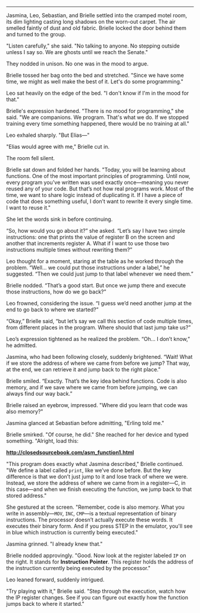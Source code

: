 

---


Jasmina, Leo, Sebastian, and Brielle settled into the cramped motel room, its dim lighting casting long shadows on the worn-out carpet. The air smelled faintly of dust and old fabric. Brielle locked the door behind them and turned to the group.  

"Listen carefully," she said. "No talking to anyone. No stepping outside unless I say so. We are ghosts until we reach the Senate."  

They nodded in unison. No one was in the mood to argue.  

Brielle tossed her bag onto the bed and stretched. "Since we have some time, we might as well make the best of it. Let's do some programming."  

Leo sat heavily on the edge of the bed. "I don't know if I'm in the mood for that."  

Brielle's expression hardened. "There is no mood for programming," she said. "We are companions. We program. That's what we do. If we stopped training every time something happened, there would be no training at all."  

Leo exhaled sharply. "But Elias—"  

"Elias would agree with me," Brielle cut in.  

The room fell silent.  

Brielle sat down and folded her hands. "Today, you will be learning about functions. One of the most important principles of programming. Until now, every program you've written was used exactly once—meaning you never reused any of your code. But that’s not how real programs work. Most of the time, we want to share logic instead of duplicating it. If I have a piece of code that does something useful, I don’t want to rewrite it every single time. I want to reuse it."  

She let the words sink in before continuing.  

“So, how would you go about it?” she asked. “Let’s say I have two simple instructions: one that prints the value of register B on the screen and another that increments register A. What if I want to use those two instructions multiple times without rewriting them?”

Leo thought for a moment, staring at the table as he worked through the problem. “Well… we could put those instructions under a label,” he suggested. “Then we could just jump to that label whenever we need them.”

Brielle nodded. “That’s a good start. But once we jump there and execute those instructions, how do we go back?”

Leo frowned, considering the issue. “I guess we’d need another jump at the end to go back to where we started?”

“Okay,” Brielle said, “but let’s say we call this section of code multiple times, from different places in the program. Where should that last jump take us?”

Leo’s expression tightened as he realized the problem. “Oh… I don’t know,” he admitted.

Jasmina, who had been following closely, suddenly brightened. “Wait! What if we store the address of where we came from before we jump? That way, at the end, we can retrieve it and jump back to the right place.”

Brielle smiled. “Exactly. That’s the key idea behind functions. Code is also memory, and if we save where we came from before jumping, we can always find our way back.”

Brielle raised an eyebrow, impressed. "Where did you learn that code was also memory?"  

Jasmina glanced at Sebastian before admitting, "Erling told me."  

Brielle smirked. "Of course, he did." She reached for her device and typed something. "Alright, load this:  

**http://closedsourcebook.com/asm_function1.html**  

"This program does exactly what Jasmina described," Brielle continued. "We define a label called `print`, like we’ve done before. But the key difference is that we don’t just jump to it and lose track of where we were. Instead, we store the address of where we came from in a register—C, in this case—and when we finish executing the function, we jump back to that stored address."  

She gestured at the screen. "Remember, code is also memory. What you write in assembly—`MOV`, `INC`, `CMP`—is a textual representation of binary instructions. The processor doesn’t actually execute these words. It executes their binary form. And if you press STEP in the emulator, you'll see in blue which instruction is currently being executed."  

Jasmina grinned. "I already knew that."  

Brielle nodded approvingly. "Good. Now look at the register labeled `IP` on the right. It stands for **Instruction Pointer**. This register holds the address of the instruction currently being executed by the processor."  

Leo leaned forward, suddenly intrigued.  

"Try playing with it," Brielle said. "Step through the execution, watch how the IP register changes. See if you can figure out exactly how the function jumps back to where it started."  


